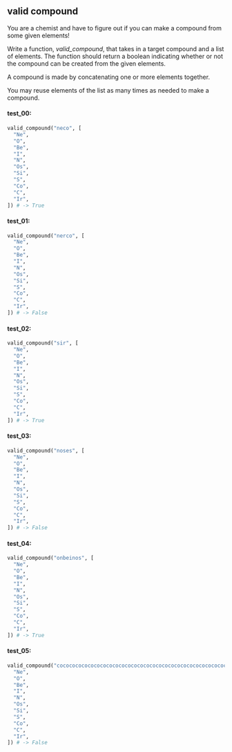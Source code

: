 ## valid compound

You are a chemist and have to figure out if you can make a compound from some given elements!

Write a function, _valid\_compound_, that takes in a target compound and a list of elements. The function should return a boolean
indicating whether or not the compound can be created from the given elements.

A compound is made by concatenating one or more elements together.

You may reuse elements of the list as many times as needed to make a compound.

#### test_00:

```python
valid_compound("neco", [
  "Ne",
  "O",
  "Be",
  "I",
  "N",
  "Os",
  "Si",
  "S",
  "Co",
  "C",
  "Ir",
]) # -> True
```

#### test_01:

```python
valid_compound("nerco", [
  "Ne",
  "O",
  "Be",
  "I",
  "N",
  "Os",
  "Si",
  "S",
  "Co",
  "C",
  "Ir",
]) # -> False
```

#### test_02:

```python
valid_compound("sir", [
  "Ne",
  "O",
  "Be",
  "I",
  "N",
  "Os",
  "Si",
  "S",
  "Co",
  "C",
  "Ir",
]) # -> True
```

#### test_03:

```python
valid_compound("noses", [
  "Ne",
  "O",
  "Be",
  "I",
  "N",
  "Os",
  "Si",
  "S",
  "Co",
  "C",
  "Ir",
]) # -> False
```

#### test_04:

```python
valid_compound("onbeinos", [
  "Ne",
  "O",
  "Be",
  "I",
  "N",
  "Os",
  "Si",
  "S",
  "Co",
  "C",
  "Ir",
]) # -> True
```

#### test_05:

```python
valid_compound("cocococococococococococococococococococococococococococococox", [
  "Ne",
  "O",
  "Be",
  "I",
  "N",
  "Os",
  "Si",
  "S",
  "Co",
  "C",
  "Ir",
]) # -> False
```
